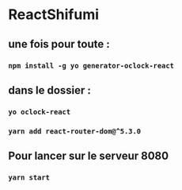 # ReactShifumi

## une fois pour toute :

### `npm install -g yo generator-oclock-react`  


## dans le dossier :

### `yo oclock-react`  
### `yarn add react-router-dom@^5.3.0`  

## Pour lancer sur le serveur 8080  

### `yarn start` 
